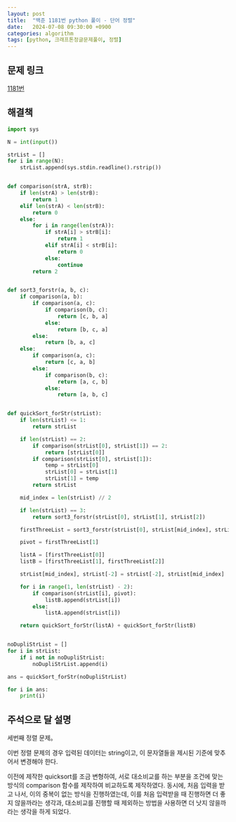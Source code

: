 ```yaml
---
layout: post
title:  "백준 1181번 python 풀이 - 단어 정렬"
date:   2024-07-08 09:30:00 +0900
categories: algorithm
tags: [python, 크래프톤정글문제풀이, 정렬]
---
```


## 문제 링크
[1181번](https://www.acmicpc.net/problem/1181)

## 해결책
```python
import sys

N = int(input())

strList = []
for i in range(N):
    strList.append(sys.stdin.readline().rstrip())


def comparison(strA, strB):
    if len(strA) > len(strB):
        return 1
    elif len(strA) < len(strB):
        return 0
    else:
        for i in range(len(strA)):
            if strA[i] > strB[i]:
                return 1
            elif strA[i] < strB[i]:
                return 0
            else:
                continue
        return 2


def sort3_forstr(a, b, c):
    if comparison(a, b):
        if comparison(a, c):
            if comparison(b, c):
                return [c, b, a]
            else:
                return [b, c, a]
        else:
            return [b, a, c]
    else:
        if comparison(a, c):
            return [c, a, b]
        else:
            if comparison(b, c):
                return [a, c, b]
            else:
                return [a, b, c]


def quickSort_forStr(strList):
    if len(strList) <= 1:
        return strList

    if len(strList) == 2:
        if comparison(strList[0], strList[1]) == 2:
            return [strList[0]]
        if comparison(strList[0], strList[1]):
            temp = strList[0]
            strList[0] = strList[1]
            strList[1] = temp
        return strList

    mid_index = len(strList) // 2

    if len(strList) == 3:
        return sort3_forstr(strList[0], strList[1], strList[2])

    firstThreeList = sort3_forstr(strList[0], strList[mid_index], strList[-1])

    pivot = firstThreeList[1]

    listA = [firstThreeList[0]]
    listB = [firstThreeList[1], firstThreeList[2]]

    strList[mid_index], strList[-2] = strList[-2], strList[mid_index]

    for i in range(1, len(strList) - 2):
        if comparison(strList[i], pivot):
            listB.append(strList[i])
        else:
            listA.append(strList[i])

    return quickSort_forStr(listA) + quickSort_forStr(listB)


noDupliStrList = []
for i in strList:
    if i not in noDupliStrList:
        noDupliStrList.append(i)

ans = quickSort_forStr(noDupliStrList)

for i in ans:
    print(i)
```

## 주석으로 달 설명

세번째 정렬 문제。

이번 정렬 문제의 경우 입력된 데이터는 string이고, 이 문자열들을 제시된 기준에 맞추어서 변경해야 한다.

이전에 제작한 quicksort를 조금 변형하여, 서로 대소비교를 하는 부분을 조건에 맞는 방식의 comparison 함수를 제작하여 비교하도록 제작하였다.
동시에, 처음 입력을 받고 나서, 이의 중복이 없는 방식을 진행하였는데, 이를 처음 입력받을 때 진행하면 더 좋지 않을까라는 생각과, 대소비교를 진행할 때 제외하는 방법을 사용하면 더 낫지 않을까라는 생각을 하게 되었다.
